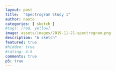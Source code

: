```yaml
---
layout: post
title:  "Spectrogram Study 1"
author: naoto
categories: [ sketch ]
#tags: [red, yellow]
image: assets/images/2019-11-21-spectrogram.png
description: "A sketch"
featured: true
#hidden: true
#rating: 4.5
comments: true
p5: true
---
```


<div id = "p5sketch">
  <!-- p5 instance will be created here -->
</div>
<script>
var colorSchemes = [
  new ColorScheme("https://coolors.co/a6cfd5-7f96ff-e56399-320e3b-dbfcff"),
];
function ColorScheme(colorString) {
  this.colors = [];
  {
    let cc = colorString.split("/");
    let cs = cc[cc.length - 1].split("-");
    for (let i in cs) {
      let r = parseInt("0x" + cs[i].substring(0, 2));
      let g = parseInt("0x" + cs[i].substring(2, 4));
      let b = parseInt("0x" + cs[i].substring(4, 6));
      this.colors.push({ r: r, g: g, b: b });
    }
  }
  this.offset = 0;
}
ColorScheme.prototype.get = function (i) {
  i = Math.min(this.colors.length - 1, Math.max(0, i));
  return this.colors[(i + this.offset) % this.colors.length];
}
function setColor(parent, func, index, alpha) {
  if (alpha == undefined) alpha = 255;
  parent[func](colorSchemes[0].get(index).r, colorSchemes[0].get(index).g, colorSchemes[0].get(index).b, alpha);
}
const s = ( p ) => {
  let mic, fft;
  let count = 0;
  p.setup = () => {
    const rect = document.getElementById('p5sketch').getBoundingClientRect();
    p.createCanvas(rect.width, rect.width);
    mic = new p5.AudioIn();
    mic.start();
    fft = new p5.FFT();
    fft.setInput(mic);
    setColor(p, 'background', 0);
  };
  p.draw = () => {
    p.noFill();
    let spectrum = fft.analyze();
    // p.beginShape();
    const c0 = p.color(colorSchemes[0].get(0).r, colorSchemes[0].get(0).g, colorSchemes[0].get(0).b);
    const c1 = p.color(colorSchemes[0].get(1).r, colorSchemes[0].get(1).g, colorSchemes[0].get(1).b);
    const c2 = p.color(colorSchemes[0].get(2).r, colorSchemes[0].get(2).g, colorSchemes[0].get(2).b);
    for (i = 0; i < spectrum.length; i++) {
      // setColor(p, 'stroke', i % 5);
      let a = spectrum[i] / 255;
      if(a < 0.5) {
        p.stroke(p.lerpColor(c0, c1, a * 2));
      }
      else {
        p.stroke(p.lerpColor(c1, c2, a * 2 - 1));
      }
      let x = count;
      let y = p.height - i;
      p.line(x, y, x, y + 1);
    }
    // p.endShape();
    count = (count + 1) % p.width;
  };
};

let myp5 = new p5(s, document.getElementById('p5sketch'));
</script>